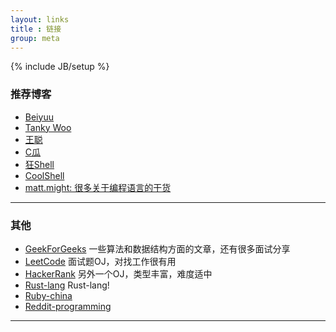 ```yaml
---
layout: links
title : 链接
group: meta
---
```

{% include JB/setup %}

### 推荐博客

 * [Beiyuu](http://beiyuu.com)
 * [Tanky Woo](http://www.wutianqi.com/)
 * [王聪](http://wangcong.org/blog)
 * [C瓜](http://www.cguage.com)
 * [狂Shell](http://www.crazyshell.org/blog/)
 * [CoolShell](http://www.coolshell.cn/)
 * [matt.might: 很多关于编程语言的干货](http://matt.might.net/articles/)

-------------------------------

### 其他

 * [GeekForGeeks](http://www.geeksforgeeks.org/)  一些算法和数据结构方面的文章，还有很多面试分享
 * [LeetCode](http://www.leetcode.com/) 面试题OJ，对找工作很有用
 * [HackerRank](http://www.hackerrank.com) 另外一个OJ，类型丰富，难度适中
 * [Rust-lang](http://rust-lang.org) Rust-lang!
 * [Ruby-china](http://www.ruby-china.org)
 * [Reddit-programming](http://www.reddit/r/programming)

--------------------------------

